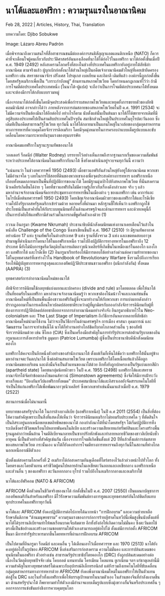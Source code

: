 # นาโต้และแอฟริกา : ความรุนแรงในอาณานิคม

Feb 28, 2022 | Articles, History, Thai, Translation





บทความโดย: Djibo Sobukwe

Image: Lázaro Abreu Padrón

เมื่อพิจารณาถึงความสนใจที่สื่อสาธารณชนมีต่อองค์การสนธิสัญญาแอตแลนติกเหนือ (NATO) ก็ควรค่าที่จะเตือนใจผู้คนเกี่ยวกับประวัติศาสตร์อันนองเลือดที่นาโต้ได้ก่อไว้ในแอฟริกา นาโต้ก่อตั้งขึ้นเมื่อปี ค.ศ. 1949 (2492) หลังสงครามโลกครั้งที่สองในช่วงที่ประเทศในแอฟริกายังอยู่ภายใต้ลัทธิล่าอาณานิคม ตามจริงแล้ว ผู้บุกเบิกก่อตั้งนาโต้ส่วนใหญ่เป็นอดีตเจ้าอาณานิคมตัวใหญ่ที่เคยเข้ายึดครองแอฟริกา เช่น สหราชอาณาจักร ฝรั่งเศส โปรตุเกส เบลเยียม และอิตาลี เดิมทีแล้ว องค์กรนี้ถูกก่อตั้งขึ้นโดยสหรัฐอเมริกาเพื่อเป็น “เกราะกำบังหมู่” ต้านทานสหภาพโซเวียต โดยกำหนดกฎเกณฑ์ไว้ว่า ถ้ามีการโจมตีต่อประเทศใดประเทศหนึ่ง (ในนาโต้-ผู้แปล) จะถือว่าเป็นการโจมตีต่อประเทศนาโต้ทั้งหมด และจะต้องมีการโต้กลับแบบรวมหมู่

เนื่องจากนาโต้ก่อตั้งขึ้นโดยมีจุดประสงค์เพื่อกำราบสหภาพโซเวียตและหยุดยั้งการขยายตัวของลัทธิคอมมิวนิสต์ อาจกล่าวได้ว่า ภายหลังจากการล่มสลายของสหภาพโซเวียตในปี ค.ศ. 1991 (2534) จะไม่มีความจำเป็นต้องมีนาโต้อีกต่อไป อย่างไรก็ตาม นับตั้งแต่นั้นเป็นต้นมา นาโต้ก็ได้ขยายจากเดิมที่มีอยู่สิบสองประเทศไปเป็นสามสิบประเทศในปัจจุบัน สมาชิกส่วนใหญ่เป็นประเทศในยุโรปตะวันออก ซึ่งเดิมทีเป็นอดีตสาธารณรัฐโซเวียต ทุกวันนี้ นาโต้ได้กลายมาเป็นแกนใหญ่ในวงล้อของกลุ่มอุตสาหกรรมทางการทหารที่ควบคุมโดยจักรวรรดิอเมริกา โดยมีจุดมุ่งหมายในการครอบงำแบบเต็มรูปแบบและขับเคลื่อนโดยความกระหายอันรุนแรงของทุนบรรษัท

อาณานิคมแอฟริกาในฐานะฐานทัพของนาโต้

วอลเตอร์ ร็อดนีย์ (Walter Rodney) บรรยายไว้อย่างเห็นภาพถึงรากฐานแรกเริ่มของความสัมพันธ์ระหว่างประเทศใต้อาณานิคมในแอฟริกากับนาโต้ ซึ่งยังคงดำเนินอยู่จวบจนทุกวันนี้ ความว่า

“แน่นอนว่า ในช่วงทศวรรษที่ 1950 (2493) เมื่อชาวแอฟริกันส่วนใหญ่ยังอยู่ใต้อาณานิคม พวกเขาไม่มีอำนาจใด ๆ เลยในการใช้สอยที่ดินของพวกเขาเองเพื่อจุดประสงค์ทางการทหาร แอฟริกาเหนือเกือบทั้งหมดกลายมาเป็นพื้นที่ปฏิบัติการของนาโต้ โดยมีฐานมุ่งเป้าไปยังสหภาพโซเวียต ที่นั่นสงครามนิวเคลียร์เกิดขึ้นได้ง่าย ๆ โดยที่ชาวแอฟริกันไม่มีความรู้เกี่ยวกับเรื่องดังกล่าวเลย จริง ๆ แล้ว มหาอำนาจเจ้าอาณานิคมจัดการประชุมทางการทหารขึ้นในเมืองต่าง ๆ ของแอฟริกา เช่น ดาการ์และไนโรบีเมื่อต้นทศวรรษที่ 1950 (2493) โดยเชิญเจ้าอาณานิคมผิวขาวของแอฟริกาใต้และโรดีเซีย รวมไปถึงรัฐบาลสหรัฐอเมริกาเข้าร่วมด้วย หลายครั้งที่ผ่านมา หลักฐานชี้ให้เห็นว่า แอฟริกาถูกใช้ประโยชน์เป็นเสาค้ำยันให้กับระบบทุนนิยมทั้งในด้านเศรษฐกิจและด้านการทหาร และด้วยเหตุนี้ก็เป็นการบังคับให้แอฟริกามีส่วนร่วมในการกดขี่ขูดรีดตัวเองด้วย (1)

กวาเม อึนกรูมา (Kwame Nkrumah) ประธานาธิบดีนักสังคมนิยมแห่งกานาเคยเตือนไว้แล้วในหนังสือ Challenge of the Congo ซึ่งเขาเขียนขึ้นปี ค.ศ. 1967 (2510) ว่า มีฐานทัพอากาศอย่างน้อย 17 แห่ง ฐานทัพเรือในต่างประเทศ 9 แห่ง ฐานที่ตั้งจรวด 3 แห่ง และเขตทดสอบอาวุธปรมาณูที่ดำเนินการโดยนาโต้ในแอฟริกาเหนือ รวมไปถึงปฏิบัติการทางทหารในแอฟริกาถึง 12 ประเทศ นี่ยังไม่นับการขูดรีดวัตถุดิบในการผลิตอาวุธนิวเคลียร์ที่เกิดขึ้นในเหมืองแร่ในคองโก แองโกลา แอฟริกาใต้ และโรดีเซีย (2) อึนกรูมาเรียกร้องให้มีการตอบโต้อย่างเร่งด่วนต่อความท้าทายของนาโต้ในยุทธศาสตร์ที่เขาร่างไว้ใน Handbook of Revolutionary Warfare ซึ่งรวมไปถึงการเรียกร้องให้มีผู้บัญชาการทหารสูงสุดและกองทัพปฏิวัติประชาชนชาวแอฟริกา (ผนึกกำลังกัน) ทั้งหมด (AAPRA) (3)

ยุทธศาสตร์การล่าอาณานิคมใหม่ของนาโต้

ลัทธิจักรวรรดินิยมใช้กลยุทธ์แบ่งแยกและปกครอง (divide and rule) มาโดยตลอด เพื่อให้นาโต้เป็นที่ยอมรับในแอฟริกา มหาอำนาจเจ้าอาณานิคมรู้ว่า พวกเขาต้องโน้มน้าวใจและเกณฑ์ชนชั้นอาณานิคมใหม่ที่เป็นชนพื้นเมืองชาวแอฟริกันผู้ซึ่งจะมาทำงานให้กับพวกเขา การแบ่งแยกดังกล่าวปรากฏออกมาในการเคลื่อนไหวปลดปล่อยชาติระหว่างผู้ที่ผูกมิตรกับกองกำลังจักรวรรดินิยมกับผู้ที่ต้องการการปฏิวัติปลดปล่อยชาติออกจากการล่าอาณานิคมอย่างจริงจัง อึนกรูมาอธิบายไว้ใน Neo-colonialism และ The Last Stage of Imperialism ถึงวิธีการอันหลากหลายที่ลัทธิล่าอาณานิคมใหม่นำมาใช้งาน ไม่ว่าจะเป็นวิธีการในด้านเศรษฐกิจ การเมือง ศาสนา อุดมการณ์ และวัฒนธรรม ในการจะทำเช่นนี้ได้ นาโต้ก็ทำงานอย่างใกล้ชิดกับกลไกภาคส่วนอื่น ๆ ของลัทธิจักรวรรดินิยมด้วย เช่น ซีไอเอ (CIA) ซึ่งเป็นเครื่องมือสำคัญในการทำรัฐประหารต่อต้านรัฐบาลของอึนกรูมาและการสังหารปาทริซ ลูมุมบา (Patrice Lumumba) ผู้ซึ่งเป็นประธานาธิบดีนักสังคมนิยมคองโก

แอฟริกาใต้คงจะเป็นอีกหนึ่งตัวอย่างของสำนักงานนาโต้ ตั้งแต่เริ่มก็เห็นได้ชัดว่า แอฟริกาใต้นั้นอยู่ข้างมหาอำนาจตะวันตก/นาโต้ ซึ่งต่อต้านสหภาพโซเวียต เพราะแอฟริกาใต้โดยเนื้อแท้แล้วก็คือลูกอาณานิคมของบริเตน และดังนั้นจึงเป็นตัวแทนของนาโต้ด้วย อีกทั้งยังถูกปกครองเป็นรัฐแบ่งแยกสีผิว (apartheid state) โดยชนกลุ่มน้อยผิวขาว ในปี ค.ศ. 1955 (2498) แอฟริกาใต้และสหราชอาณาจักรได้จัดทำข้อตกลงไซมอนส์ทาวน์ (Simonstown agreements) ซึ่งจัดให้มีการเฝ้าระวังทางเรือและ “ป้องกันทวีปแอฟริกาทั้งหมด” ประเทศสมาชิกนาโต้และอิสราเอลยังจัดสรรเทคโนโลยีที่จำเป็นให้แก่แอฟริกาใต้เพื่อพัฒนาอาวุธนิวเคลียร์ ซึ่งพวกเขาทำเช่นนั้นมาแล้วเมื่อปี ค.ศ. 1979 (2522)

สถานการณ์เมื่อไม่นานมานี้

บทบาทของสหรัฐฯ/นาโต้ ในการล้างบางลิเบีย (แอฟริกาเหนือ) ในปี ค.ศ 2011 (2554) เป็นสิ่งที่ต้องให้ความสำคัญเพราะเป็นสิ่งที่แสดงให้เห็นว่า จักรวรรดินิยมอเมริกาไม่ยอมรับประเทศใด ๆ ที่ตัดสินใจเป็นอิสระอยู่นอกเหนือขอบเขตอิทธิพลของนาโต้ กองกำลังนาโต้ที่นำโดยสหรัฐฯ ได้เริ่มปฏิบัติการทิ้งระเบิดซึ่งคร่าชีวิตพลเรือนไปหลายพันคนในลิเบีย และสร้างความเสียหายแก่ทรัพย์สินและโครงสร้างพื้นฐานมูลค่ากว่าหมื่นล้าน โจมตีลิเบียจนกลายเป็นซากปรักหักพังและทำลายหลายชีวิตของชาวลิเบียนับชั่วอายุคน นี่เป็นตัวอย่างที่สำคัญเช่นกัน เนื่องจากการโจมตีเกิดขึ้นตั้งแต่ 20 ปีที่แล้วตั้งแต่การล่มสลายของสหภาพโซเวียต กระนั้นเอง นาโต้ก็ยังคงทำการโจมตีทางการทหารจนถึงทุกวันนี้ในสถานที่ห่างไกลนอกเหนืออาณัติตัวเอง

นับตั้งแต่สงครามโลกครั้งที่ 2 อเมริกาได้ก่อสงครามอันดุเดือดที่ไตร่ตรองไว้แล้วล่วงหน้าไปทั่วโลก ทั้งโดยตรงและโดยตัวแทน คร่าชีวิตผู้คนไปหลายล้านในเอเชียตะวันออกและเอเชียกลาง แอฟริกาเหนือและส่วนอื่น ๆ ของแอฟริกา ตะวันออกกลาง ยุโรป รวมไปถึงในอเมริกากลางและอเมริกาใต้



นาโต้และอัฟริคอม (NATO & AFRICOM)

AFRICOM คือตัวตนในชีวิตจริงของนาโต้ ก่อตั้งขึ้นในปี ค.ศ. 2007 (2550) เป็นแผนกบัญชาการกองทัพอเมริกันสำหรับแอฟริกา มีไว้รักษาความสัมพันธ์ทางการทูตและยุทธศาสตร์อันใกล้ชิดกับแทบทุกประเทศในแอฟริกาทุกวันนี้

นาโต้และ AFRICOM ยังคงปฏิบัติการต่อไปภายใต้ฉากหน้า “การฝึกอบรม” และความช่วยเหลือรักษาสันติภาพ “ด้านมนุษยธรรม” ความรุนแรงของการก่อการร้ายญิฮาดในทวีปนี้เพิ่มสูงขึ้นนับตั้งแต่ที่นาโต้ได้รุกรานลิเบียจนทำให้พลเรือนบาดเจ็บล้มตาย อีกทั้งยังก่อให้เกิดความไม่มั่นคง ซึ่งตะวันตกใช้ตรงนี้เป็นข้ออ้างและสร้างความชอบธรรมให้ตัวเองสามารถอยู่ต่อไปได้ ตั้งแต่มีการก่อตั้ง AFRICOM ขึ้นมา มีการทำรัฐประหารมากขึ้นโดยทหารที่ผ่านการฝึกอบรม AFRICOM

เป็นไปตามที่อึนกรูมา ร็อดนีย์ และคนอื่น ๆ ได้เตือนเอาไว้เมื่อทศวรรษ และ 1970 (2513) นาโต้ยังคงอยู่ต่อไปในรูปของ AFRICOM ซึ่งส่งเสริมการก่อสงคราม ความไม่มั่นคง และการปล้นสะดมของทุนนิยมในแอฟริกา ตัวอย่างเช่น สาธารณรัฐประชาธิปไตยคองโก (DRC) ยังถูกปล้นสะดมอย่างต่อเนื่องในวัตถุดิบยุทธปัจจัย เช่น โคบอลต์ แทนทาลัม โครเมียม โคลแทน ยูเรเนียม ฯลฯ แร่ธาตุเหล่านี้มีความสำคัญในทางยุทธศาสตร์ไม่เฉพาะกับอุปกรณ์อิเล็กทรอนิกส์ แต่ยังรวมถึงเทคโนโลยีที่ขับเคลื่อนกลุ่มอุตสาหกรรมทางการทหารด้วย AFRICOM ยังคงพึ่งอาณานิคมใหม่ในแอฟริกาให้เป็นตัวแทนต่อสู้ใน DRC และในทั่วทั้งแอฟริกาเพื่อให้บรรลุเป้าหมายในนามตัวเอง ในส่วนของจีนที่กำลังผงาดขึ้นมา ด้านสหรัฐฯ/นาโต้ ก็พยายามทำให้ตัวเองมีอำนาจแบบเต็มรูปแบบซึ่งมุ่งขวางกั้นจีนหรือประเทศอื่น ๆ ออกจากการแข่งขันแย่งชิงการควบคุมทุนโลก